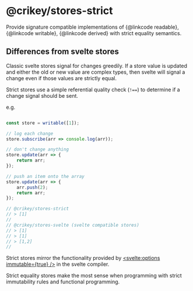 # @crikey/stores-strict

Provide signature compatible implementations of {@linkcode readable}, {@linkcode writable}, {@linkcode derived} with 
strict equality semantics.

## Differences from svelte stores
Classic svelte stores signal for changes greedily. If a store value is updated and either the old or new value are 
complex types, then svelte will signal a change even if those values are strictly equal.

Strict stores use a simple referential quality check (`!==`) to determine if a change signal should be sent.

e.g.
```js

const store = writable([1]);

// log each change
store.subscribe(arr => console.log(arr));

// don't change anything
store.update(arr => {
    return arr;
});

// push an item onto the array
store.update(arr => {
    arr.push(2);
    return arr;
});

// @crikey/stores-strict
// > [1]
//
// @crikey/stores-svelte (svelte compatible stores)
// > [1]
// > [1]
// > [1,2]
//
```

Strict stores mirror the functionality provided by 
[<svelte:options immutable={true} />](https://svelte.dev/docs#template-syntax-svelte-options) in the svelte compiler.

Strict equality stores make the most sense when programming with strict immutability rules and functional programming.

 

